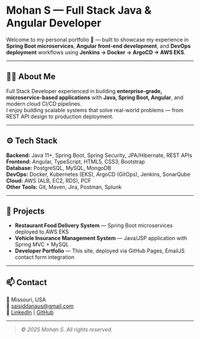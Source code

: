 # Mohan S — Full Stack Java & Angular Developer

Welcome to my personal portfolio 🚀 — built to showcase my experience in **Spring Boot microservices**, **Angular front-end development**, and **DevOps deployment** workflows using **Jenkins → Docker → ArgoCD → AWS EKS**.

---

## 🧑‍💻 About Me
Full Stack Developer experienced in building **enterprise-grade, microservice-based applications** with **Java, Spring Boot, Angular**, and modern cloud CI/CD pipelines.  
I enjoy building scalable systems that solve real-world problems — from REST API design to production deployment.

---

## ⚙️ Tech Stack
**Backend:** Java 11+, Spring Boot, Spring Security, JPA/Hibernate, REST APIs  
**Frontend:** Angular, TypeScript, HTML5, CSS3, Bootstrap  
**Database:** PostgreSQL, MySQL, MongoDB  
**DevOps:** Docker, Kubernetes (EKS), ArgoCD (GitOps), Jenkins, SonarQube  
**Cloud:** AWS (ALB, EC2, RDS), PCF  
**Other Tools:** Git, Maven, Jira, Postman, Splunk

---

## 🧩 Projects
- **Restaurant Food Delivery System** — Spring Boot microservices deployed to AWS EKS  
- **Vehicle Insurance Management System** — Java/JSP application with Spring MVC + MySQL  
- **Developer Portfolio** — This site, deployed via GitHub Pages, EmailJS contact form integration

---

## 📫 Contact
📍 Missouri, USA  
📧 [saisiddanaus@gmail.com](mailto:saisiddanaus@gmail.com)  
🔗 [LinkedIn](https://www.linkedin.com/in/smv-sai1/) | [GitHub](https://github.com/ssdevcoder123)

---

> *© 2025 Mohan S. All rights reserved.*
